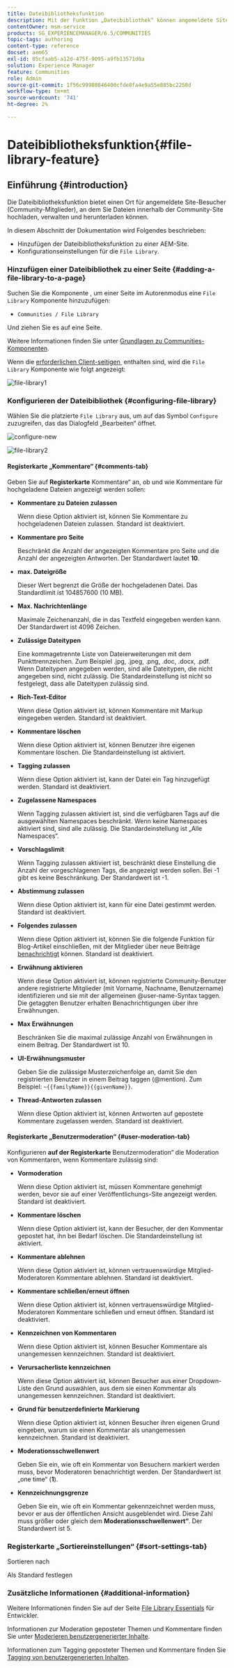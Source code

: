 ```yaml
---
title: Dateibibliotheksfunktion
description: Mit der Funktion „Dateibibliothek“ können angemeldete Site-Besucher Dateien hochladen, verwalten und herunterladen.
contentOwner: msm-service
products: SG_EXPERIENCEMANAGER/6.5/COMMUNITIES
topic-tags: authoring
content-type: reference
docset: aem65
exl-id: 05cfaab5-a12d-475f-9095-a9fb13571d0a
solution: Experience Manager
feature: Communities
role: Admin
source-git-commit: 1f56c99980846400cfde8fa4e9a55e885bc2258d
workflow-type: tm+mt
source-wordcount: '741'
ht-degree: 2%

---
```


# Dateibibliotheksfunktion{#file-library-feature}

## Einführung {#introduction}

Die Dateibibliotheksfunktion bietet einen Ort für angemeldete Site-Besucher (Community-Mitglieder), an dem Sie Dateien innerhalb der Community-Site hochladen, verwalten und herunterladen können.

In diesem Abschnitt der Dokumentation wird Folgendes beschrieben:

* Hinzufügen der Dateibibliotheksfunktion zu einer AEM-Site.
* Konfigurationseinstellungen für die `File Library`.

### Hinzufügen einer Dateibibliothek zu einer Seite {#adding-a-file-library-to-a-page}

Suchen Sie die Komponente , um einer Seite im Autorenmodus eine `File Library` Komponente hinzuzufügen:

* `Communities / File Library`

Und ziehen Sie es auf eine Seite.

Weitere Informationen finden Sie unter [Grundlagen zu Communities-Komponenten](/help/communities/basics.md).

Wenn die [erforderlichen Client-seitigen &#x200B;](/help/communities/essentials-file-library.md#essentials-for-client-side) enthalten sind, wird die `File Library` Komponente wie folgt angezeigt:

![file-library1](assets/file-library1.png)

### Konfigurieren der Dateibibliothek {#configuring-file-library}

Wählen Sie die platzierte `File Library` aus, um auf das Symbol `Configure` zuzugreifen, das das Dialogfeld „Bearbeiten“ öffnet.

![configure-new](assets/configure-new.png)

![file-library2](assets/file-library2.png)

#### Registerkarte „Kommentare“ {#comments-tab}

Geben Sie auf **Registerkarte** Kommentare“ an, ob und wie Kommentare für hochgeladene Dateien angezeigt werden sollen:

* **Kommentare zu Dateien zulassen**

  Wenn diese Option aktiviert ist, können Sie Kommentare zu hochgeladenen Dateien zulassen. Standard ist deaktiviert.

* **Kommentare pro Seite**

  Beschränkt die Anzahl der angezeigten Kommentare pro Seite und die Anzahl der angezeigten Antworten. Der Standardwert lautet **10**.

* **max. Dateigröße**

  Dieser Wert begrenzt die Größe der hochgeladenen Datei. Das Standardlimit ist 104857600 (10 MB).

* **Max. Nachrichtenlänge**

  Maximale Zeichenanzahl, die in das Textfeld eingegeben werden kann. Der Standardwert ist 4096 Zeichen.

* **Zulässige Dateitypen**

  Eine kommagetrennte Liste von Dateierweiterungen mit dem Punkttrennzeichen. Zum Beispiel .jpg, .jpeg, .png, .doc, .docx, .pdf. Wenn Dateitypen angegeben werden, sind alle Dateitypen, die nicht angegeben sind, nicht zulässig. Die Standardeinstellung ist nicht so festgelegt, dass alle Dateitypen zulässig sind.

* **Rich-Text-Editor**

  Wenn diese Option aktiviert ist, können Kommentare mit Markup eingegeben werden. Standard ist deaktiviert.

* **Kommentare löschen**

  Wenn diese Option aktiviert ist, können Benutzer ihre eigenen Kommentare löschen. Die Standardeinstellung ist aktiviert.

* **Tagging zulassen**

  Wenn diese Option aktiviert ist, kann der Datei ein Tag hinzugefügt werden. Standard ist deaktiviert.

* **Zugelassene Namespaces**

  Wenn Tagging zulassen aktiviert ist, sind die verfügbaren Tags auf die ausgewählten Namespaces beschränkt. Wenn keine Namespaces aktiviert sind, sind alle zulässig. Die Standardeinstellung ist „Alle Namespaces“.

* **Vorschlagslimit**

  Wenn Tagging zulassen aktiviert ist, beschränkt diese Einstellung die Anzahl der vorgeschlagenen Tags, die angezeigt werden sollen. Bei -1 gibt es keine Beschränkung. Der Standardwert ist -1.

* **Abstimmung zulassen**

  Wenn diese Option aktiviert ist, kann für eine Datei gestimmt werden. Standard ist deaktiviert.

* **Folgendes zulassen**

  Wenn diese Option aktiviert ist, können Sie die folgende Funktion für Blog-Artikel einschließen, mit der Mitglieder über neue Beiträge [benachrichtigt](/help/communities/notifications.md) können. Standard ist deaktiviert.

* **Erwähnung aktivieren**

  Wenn diese Option aktiviert ist, können registrierte Community-Benutzer andere registrierte Mitglieder (mit Vorname, Nachname, Benutzername) identifizieren und sie mit der allgemeinen @user-name-Syntax taggen. Die getaggten Benutzer erhalten Benachrichtigungen über ihre Erwähnungen.

* **Max Erwähnungen**

  Beschränken Sie die maximal zulässige Anzahl von Erwähnungen in einem Beitrag. Der Standardwert ist 10.

* **UI-Erwähnungsmuster**

  Geben Sie die zulässige Musterzeichenfolge an, damit Sie den registrierten Benutzer in einem Beitrag taggen (@mention). Zum Beispiel: `~{{familyName}}{{givenName}}`.

* **Thread-Antworten zulassen**

  Wenn diese Option aktiviert ist, können Antworten auf gepostete Kommentare zugelassen werden. Standard ist deaktiviert.

#### Registerkarte „Benutzermoderation“ {#user-moderation-tab}

Konfigurieren **auf der Registerkarte** Benutzermoderation“ die Moderation von Kommentaren, wenn Kommentare zulässig sind:

* **Vormoderation**

  Wenn diese Option aktiviert ist, müssen Kommentare genehmigt werden, bevor sie auf einer Veröffentlichungs-Site angezeigt werden. Standard ist deaktiviert.

* **Kommentare löschen**

  Wenn diese Option aktiviert ist, kann der Besucher, der den Kommentar gepostet hat, ihn bei Bedarf löschen. Die Standardeinstellung ist aktiviert.

* **Kommentare ablehnen**

  Wenn diese Option aktiviert ist, können vertrauenswürdige Mitglied-Moderatoren Kommentare ablehnen. Standard ist deaktiviert.

* **Kommentare schließen/erneut öffnen**

  Wenn diese Option aktiviert ist, können vertrauenswürdige Mitglied-Moderatoren Kommentare schließen und erneut öffnen. Standard ist deaktiviert.

* **Kennzeichnen von Kommentaren**

  Wenn diese Option aktiviert ist, können Besucher Kommentare als unangemessen kennzeichnen. Standard ist deaktiviert.

* **Verursacherliste kennzeichnen**

  Wenn diese Option aktiviert ist, können Besucher aus einer Dropdown-Liste den Grund auswählen, aus dem sie einen Kommentar als unangemessen kennzeichnen. Standard ist deaktiviert.

* **Grund für benutzerdefinierte Markierung**

  Wenn diese Option aktiviert ist, können Besucher ihren eigenen Grund eingeben, warum sie einen Kommentar als unangemessen kennzeichnen. Standard ist deaktiviert.

* **Moderationsschwellenwert**

  Geben Sie ein, wie oft ein Kommentar von Besuchern markiert werden muss, bevor Moderatoren benachrichtigt werden. Der Standardwert ist „one time“ (**1**).

* **Kennzeichnungsgrenze**

  Geben Sie ein, wie oft ein Kommentar gekennzeichnet werden muss, bevor er aus der öffentlichen Ansicht ausgeblendet wird. Diese Zahl muss größer oder gleich dem **Moderationsschwellenwert“**. Der Standardwert ist 5.

### Registerkarte „Sortiereinstellungen“ {#sort-settings-tab}

Sortieren nach

Als Standard festlegen

### Zusätzliche Informationen {#additional-information}

Weitere Informationen finden Sie auf der Seite [File Library Essentials](/help/communities/essentials-file-library.md) für Entwickler.

Informationen zur Moderation geposteter Themen und Kommentare finden Sie unter [Moderieren benutzergenerierter Inhalte](/help/communities/moderate-ugc.md).

Informationen zum Tagging geposteter Themen und Kommentare finden Sie [Tagging von benutzergenerierten Inhalten](/help/communities/tag-ugc.md).

